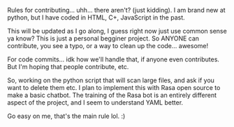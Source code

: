 Rules for contributing... uhh... there aren't?  (just kidding). I am brand new at python, but I have coded in HTML, C+, JavaScript in the past.

This will be updated as I go along, I guess right now just use common sense ya know? This is just a personal begginer project. 
So ANYONE can contribute, you see a typo, or a way to clean up the code... awesome!

For code commits... idk how we'll handle that, if anyone even contributes. But I'm hoping that people contribute, etc. 

So, working on the python script that will scan large files, and ask if you want to delete them etc. I plan to implement this with Rasa open source to make a basic chatbot.
The training of the Rasa bot is an entirely different aspect of the project, and I seem to understand YAML better.

Go easy on me, that's the main rule lol.  :)

